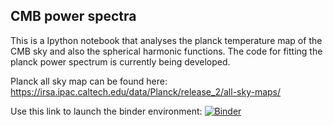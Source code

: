 ## CMB power spectra

This is a Ipython notebook that analyses the planck temperature map of the CMB sky and also the spherical harmonic functions. The code for fitting the planck power spectrum is currently being developed.


Planck all sky map can be found here: https://irsa.ipac.caltech.edu/data/Planck/release_2/all-sky-maps/


Use this link to launch the binder environment:
[![Binder](https://mybinder.org/badge_logo.svg)](https://mybinder.org/v2/gh/pranavastro/Cosmology/master)
